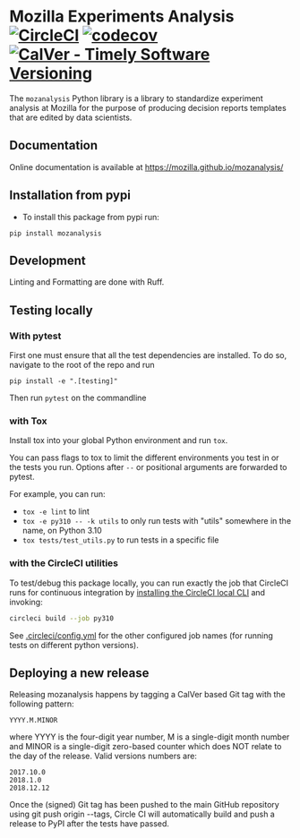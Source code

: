 # Mozilla Experiments Analysis [![CircleCI](https://circleci.com/gh/mozilla/mozanalysis.svg?style=svg)](https://circleci.com/gh/mozilla/mozanalysis) [![codecov](https://codecov.io/gh/mozilla/mozanalysis/branch/master/graph/badge.svg)](https://codecov.io/gh/mozilla/mozanalysis) [![CalVer - Timely Software Versioning](https://img.shields.io/badge/calver-YYYY.M.MINOR-22bfda.svg)](https://calver.org/)

The `mozanalysis` Python library is a library to standardize experiment analysis
at Mozilla for the purpose of producing decision reports templates that are
edited by data scientists.

## Documentation

Online documentation is available at https://mozilla.github.io/mozanalysis/

##  Installation from pypi
- To install this package from pypi run:
```
pip install mozanalysis
```

## Development
Linting and Formatting are done with Ruff.

## Testing locally

### With pytest
First one must ensure that all the test dependencies are installed.  To do so, navigate to the root of the repo and run
```
pip install -e ".[testing]"
```

Then run `pytest` on the commandline

### with Tox

Install tox into your global Python environment and run `tox`.

You can pass flags to tox to limit the different environments you test in
or the tests you run. Options after `--` or positional arguments are forwarded to pytest.

For example, you can run:

* `tox -e lint` to lint
* `tox -e py310 -- -k utils` to only run tests with "utils" somewhere in the name, on Python 3.10
* `tox tests/test_utils.py` to run tests in a specific file

### with the CircleCI utilities

To test/debug this package locally, you can run exactly the job that
CircleCI runs for continuous integration by
[installing the CircleCI local CLI](https://circleci.com/docs/2.0/local-cli/#installing-the-circleci-local-cli-on-macos-and-linux-distros)
and invoking:

```bash
circleci build --job py310
```

See [.circleci/config.yml](https://github.com/mozilla/mozanalysis/blob/main/.circleci/config.yml)
for the other configured job names (for running tests on different python versions).

## Deploying a new release

Releasing mozanalysis happens by tagging a CalVer based Git tag with the
following pattern:

    YYYY.M.MINOR

where YYYY is the four-digit year number, M is a single-digit month number and
MINOR is a single-digit zero-based counter which does NOT relate to the day of
the release. Valid versions numbers are:

    2017.10.0
    2018.1.0
    2018.12.12

Once the (signed) Git tag has been pushed to the main GitHub repository using
git push origin --tags, Circle CI will automatically build and push a release to
PyPI after the tests have passed.
